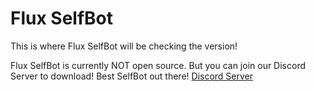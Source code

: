 # Flux SelfBot
This is where Flux SelfBot will be checking the version!

Flux SelfBot is currently NOT open source. But you can join our Discord Server to download! Best SelfBot out there!
[Discord Server](https://discord.gg/v5MftdBf3x)
